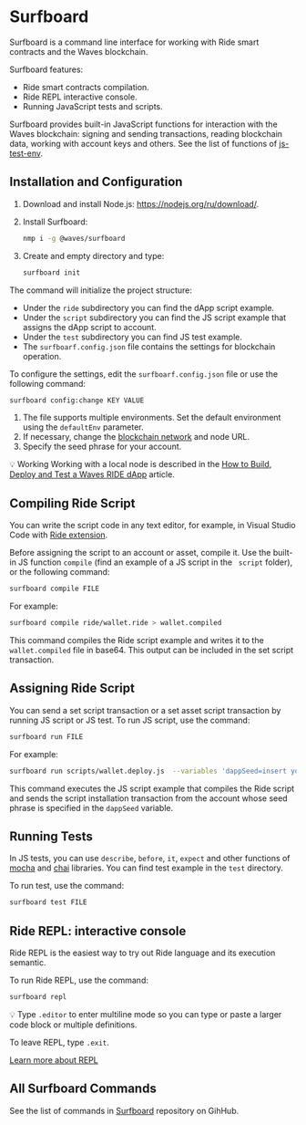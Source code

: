 # Surfboard

Surfboard is a command line interface for working with Ride smart contracts and the Waves blockchain.

Surfboard features:

* Ride smart contracts compilation.
* Ride REPL interactive console.
* Running JavaScript tests and scripts.

Surfboard provides built-in JavaScript functions for interaction with the Waves blockchain: signing and sending transactions, reading blockchain data, working with account keys and others. See the list of functions of [js-test-env](https://wavesplatform.github.io/js-test-env/globals.html).

## Installation and Configuration

1. Download and install Node.js: <https://nodejs.org/ru/download/>.
2. Install Surfboard:

   ```bash
   nmp i -g @waves/surfboard
   ```

3. Create and empty directory and type:

   ```bash
   surfboard init
   ```

The command will initialize the project structure:

* Under the `ride` subdirectory you can find the dApp script example.
* Under the `script` subdirectory you can find the JS script example that assigns the dApp script to account.
* Under the `test` subdirectory you can find JS test example.
* The `surfboarf.config.json` file contains the settings for blockchain operation.

To configure the settings, edit the `surfboarf.config.json` file or use the following command:

```bash
surfboard config:change KEY VALUE
```

1. The file supports multiple environments. Set the default environment using the `defaultEnv` parameter.
2. If necessary, change the [blockchain network](/en/blockchain/blockchain-network/chain-id) and node URL.
3. Specify the seed phrase for your account.

:bulb: Working Working with a local node is described in the [How to Build, Deploy and Test a Waves RIDE dApp](https://medium.com/wavesprotocol/how-to-build-deploy-and-test-a-waves-ride-dapp-785311f58c2) article.

## Compiling Ride Script

You can write the script code in any text editor, for example, in Visual Studio Code with [Ride extension](/en/building-apps/smart-contracts/tools/ride-vscode).

Before assigning the script to an account or asset, compile it. Use the built-in JS function `compile` (find an example of a JS script in the ` script` folder), or the following command:

```bash
surfboard compile FILE
```

For example:

```bash
surfboard compile ride/wallet.ride > wallet.compiled
```

This command compiles the Ride script example and writes it to the `wallet.compiled` file in base64. This output can be included in the set script transaction.

## Assigning Ride Script

You can send a set script transaction or a set asset script transaction by running JS script or JS test. To run JS script, use the command:

```bash
surfboard run FILE
```

For example:

```bash
surfboard run scripts/wallet.deploy.js  --variables 'dappSeed=insert your seed here'
```

This command executes the JS script example that compiles the Ride script and sends the script installation transaction from the account whose seed phrase is specified in the `dappSeed` variable.

## Running Tests

In JS tests, you can use `describe`, `before`, `it`, `expect` and other functions of [mocha](https://mochajs.org/) and [chai](https://www.chaijs.com/) libraries. You can find test example in the `test` directory.

To run test, use the command:

```bash
surfboard test FILE
```

## Ride REPL: interactive console

Ride REPL is the easiest way to try out Ride language and its execution semantic.

To run Ride REPL, use the command:

```bash
surfboard repl
```

:bulb: Type `.editor` to enter multiline mode so you can type or paste a larger code block or multiple definitions.

To leave REPL, type `.exit`.

[Learn more about REPL](/en/building-apps/smart-contracts/tools/repl)

## All Surfboard Commands

See the list of commands in [Surfboard](https://github.com/wavesplatform/surfboard#surfboard-help-command) repository on GihHub.
